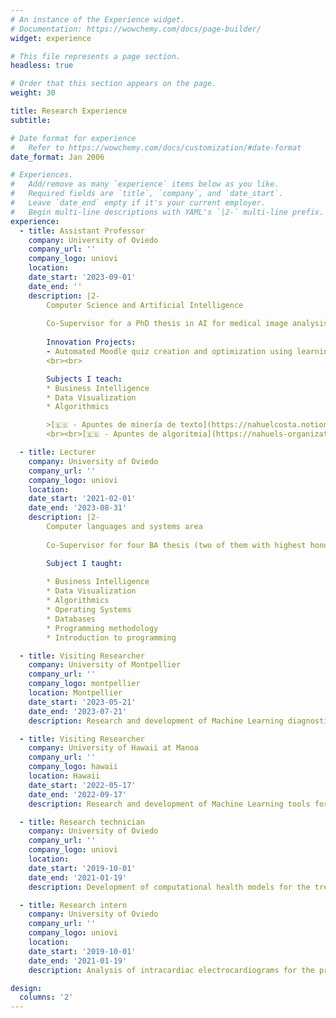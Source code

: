 ```yaml
---
# An instance of the Experience widget.
# Documentation: https://wowchemy.com/docs/page-builder/
widget: experience

# This file represents a page section.
headless: true

# Order that this section appears on the page.
weight: 30

title: Research Experience
subtitle:

# Date format for experience
#   Refer to https://wowchemy.com/docs/customization/#date-format
date_format: Jan 2006

# Experiences.
#   Add/remove as many `experience` items below as you like.
#   Required fields are `title`, `company`, and `date_start`.
#   Leave `date_end` empty if it's your current employer.
#   Begin multi-line descriptions with YAML's `|2-` multi-line prefix.
experience:
  - title: Assistant Professor
    company: University of Oviedo
    company_url: ''
    company_logo: uniovi
    location:
    date_start: '2023-09-01'
    date_end: ''
    description: |2-
        Computer Science and Artificial Intelligence
        
        Co-Supervisor for a PhD thesis in AI for medical image analysis
        
        Innovation Projects: 
        - Automated Moodle quiz creation and optimization using learning analytics, application to learning programming languages
        <br><br>

        Subjects I teach:
        * Business Intelligence
        * Data Visualization
        * Algorithmics

        >[🇪🇸 - Apuntes de minería de texto](https://nahuelcosta.notion.site/Miner-a-de-Texto-dac689534d8043639a54de9bc93203bb)
        <br><br>[🇪🇸 - Apuntes de algoritmia](https://nahuels-organization.gitbook.io/algoritmia)

  - title: Lecturer
    company: University of Oviedo
    company_url: ''
    company_logo: uniovi
    location:
    date_start: '2021-02-01'
    date_end: '2023-08-31'
    description: |2-
        Computer languages and systems area
        
        Co-Supervisor for four BA thesis (two of them with highest honors)

        Subject I taught: 
        
        * Business Intelligence  
        * Data Visualization
        * Algorithmics
        * Operating Systems
        * Databases
        * Programming methodology
        * Introduction to programming

  - title: Visiting Researcher
    company: University of Montpellier
    company_url: ''
    company_logo: montpellier
    location: Montpellier
    date_start: '2023-05-21'
    date_end: '2023-07-21'
    description: Research and development of Machine Learning diagnostic methods for positron emission tomography (PET) images at the Laboratoire d'informatique, de robotique et de microélectronique de Montpellier (LIRMM).

  - title: Visiting Researcher
    company: University of Hawaii at Manoa
    company_url: ''
    company_logo: hawaii
    location: Hawaii
    date_start: '2022-05-17'
    date_end: '2022-09-17'
    description: Research and development of Machine Learning tools for the diagnosis and prognosis of lithium-ion batteries at Hawaii Natural Energy Institute (HNEI).

  - title: Research technician
    company: University of Oviedo
    company_url: ''
    company_logo: uniovi
    location: 
    date_start: '2019-10-01'
    date_end: '2021-01-19'
    description: Development of computational health models for the treatment of rechargeable batteries.

  - title: Research intern
    company: University of Oviedo
    company_url: ''
    company_logo: uniovi
    location: 
    date_start: '2019-10-01'
    date_end: '2021-01-19'
    description: Analysis of intracardiac electrocardiograms for the prediction of cardiovascular diseases.

design:
  columns: '2'
---
```

